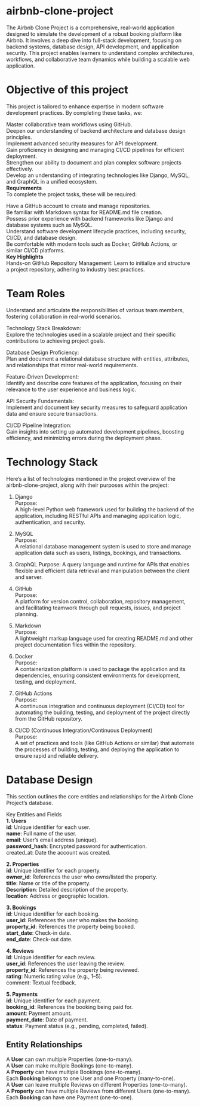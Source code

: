 # airbnb-clone-project

The Airbnb Clone Project is a comprehensive, real-world application designed to simulate the development of a robust booking platform like Airbnb. It involves a deep dive into full-stack development, focusing on backend systems, database design, API development, and application security. This project enables learners to understand complex architectures, workflows, and collaborative team dynamics while building a scalable web application.

# Objective of this project
This project is tailored to enhance expertise in modern software development practices. By completing these tasks, we:

Master collaborative team workflows using GitHub.  
Deepen our understanding of backend architecture and database design principles.  
Implement advanced security measures for API development.  
Gain proficiency in designing and managing CI/CD pipelines for efficient deployment.  
Strengthen our ability to document and plan complex software projects effectively.  
Develop an understanding of integrating technologies like Django, MySQL, and GraphQL in a unified ecosystem.  
**Requirements**  
To complete the project tasks, these will be required:  

Have a GitHub account to create and manage repositories.  
Be familiar with Markdown syntax for README.md file creation.  
Possess prior experience with backend frameworks like Django and database systems such as MySQL.  
Understand software development lifecycle practices, including security, CI/CD, and database design.  
Be comfortable with modern tools such as Docker, GitHub Actions, or similar CI/CD platforms.  
**Key Highlights**  
Hands-on GitHub Repository Management:
Learn to initialize and structure a project repository, adhering to industry best practices.

# Team Roles
Understand and articulate the responsibilities of various team members, fostering collaboration in real-world scenarios.  

Technology Stack Breakdown:  
Explore the technologies used in a scalable project and their specific contributions to achieving project goals.

Database Design Proficiency:  
Plan and document a relational database structure with entities, attributes, and relationships that mirror real-world requirements.  

Feature-Driven Development:  
Identify and describe core features of the application, focusing on their relevance to the user experience and business logic.  

API Security Fundamentals:  
Implement and document key security measures to safeguard application data and ensure secure transactions.  

CI/CD Pipeline Integration:  
Gain insights into setting up automated development pipelines, boosting efficiency, and minimizing errors during the deployment phase.  

# Technology Stack  
Here’s a list of technologies mentioned in the project overview of the airbnb-clone-project, along with their purposes within the project:  

1. Django  
Purpose:  
A high-level Python web framework used for building the backend of the application, including RESTful APIs and managing application logic, authentication, and security.

2. MySQL  
Purpose:  
A relational database management system is used to store and manage application data such as users, listings, bookings, and transactions.  

3. GraphQL
Purpose:
A query language and runtime for APIs that enables flexible and efficient data retrieval and manipulation between the client and server.  

4. GitHub  
Purpose:  
A platform for version control, collaboration, repository management, and facilitating teamwork through pull requests, issues, and project planning.  

5. Markdown  
Purpose:  
A lightweight markup language used for creating README.md and other project documentation files within the repository.  
 
6. Docker  
Purpose:  
A containerization platform is used to package the application and its dependencies, ensuring consistent environments for development, testing, and deployment.  

7. GitHub Actions  
Purpose:  
A continuous integration and continuous deployment (CI/CD) tool for automating the building, testing, and deployment of the project directly from the GitHub repository.  

8. CI/CD (Continuous Integration/Continuous Deployment)  
Purpose:  
A set of practices and tools (like GitHub Actions or similar) that automate the processes of building, testing, and deploying the application to ensure rapid and reliable   delivery.  

# Database Design  
This section outlines the core entities and relationships for the Airbnb Clone Project’s database.  

Key Entities and Fields  
**1. Users**  
**id**: Unique identifier for each user.  
**name**: Full name of the user.  
**email**: User’s email address (unique).  
**password_hash**: Encrypted password for authentication.  
created_at: Date the account was created.  

**2. Properties**  
**id**: Unique identifier for each property.  
**owner_id**: References the user who owns/listed the property.  
**title**: Name or title of the property.  
**Description**: Detailed description of the property.  
**location**: Address or geographic location.  

**3. Bookings**  
**id**: Unique identifier for each booking.  
**user_id**: References the user who makes the booking.  
**property_id**: References the property being booked.  
**start_date**: Check-in date.  
**end_date**: Check-out date.  

**4. Reviews**  
**id**: Unique identifier for each review.  
**user_id**: References the user leaving the review.  
**property_id**: References the property being reviewed.  
**rating**: Numeric rating value (e.g., 1–5).  
comment: Textual feedback.  

**5. Payments**  
**id**: Unique identifier for each payment.  
**booking_id**: References the booking being paid for.  
**amount**: Payment amount.  
**payment_date**: Date of payment.  
**status**: Payment status (e.g., pending, completed, failed).  

## Entity Relationships  
A **User** can own multiple Properties (one-to-many).  
A **User** can make multiple Bookings (one-to-many).  
A **Property** can have multiple Bookings (one-to-many).  
Each **Booking** belongs to one User and one Property (many-to-one).  
A **User** can leave multiple Reviews on different Properties (one-to-many).  
A **Property** can have multiple Reviews from different Users (one-to-many).  
Each **Booking** can have one Payment (one-to-one).

